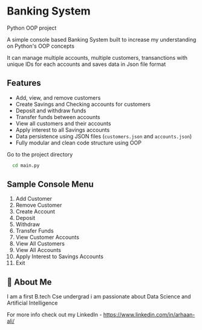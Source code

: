 
# Banking System

Python OOP project

A simple console based Banking System built to increase my understanding on Python's OOP concepts

It can manage multiple accounts, multiple customers, transanctions with unique IDs for each accounts and saves data in Json file format


## Features

- Add, view, and remove customers
- Create Savings and Checking accounts for customers
- Deposit and withdraw funds
- Transfer funds between accounts
- View all customers and their accounts
- Apply interest to all Savings accounts
- Data persistence using JSON files (`customers.json` and `accounts.json`)
- Fully modular and clean code structure using OOP



Go to the project directory

```bash
  cd main.py
```


## Sample Console Menu
1. Add Customer
2. Remove Customer
3. Create Account
4. Deposit
5. Withdraw
6. Transfer Funds
7. View Customer Accounts
8. View All Customers
9. View All Accounts
10. Apply Interest to Savings Accounts
11. Exit



## 🚀 About Me
I am a first B.tech Cse undergrad i am passionate about Data Science and Artificial Intelligence 

For more info check out my LinkedIn - https://www.linkedin.com/in/arhaan-ali/

